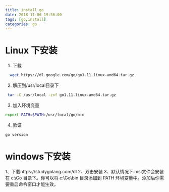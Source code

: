 ```yaml
---
title: install go
date: 2018-11-06 19:56:00
tags: [go,install]
categories: go
---
```

# Linux 下安装
1. 下载
  ```bash
    wget https://dl.google.com/go/go1.11.linux-amd64.tar.gz
  ```
2. 解压到/usr/local目录下
```bash
 tar -C /usr/local -zxf go1.11.linux-amd64.tar.gz
```

3. 加入环境变量
```bash
export PATH=$PATH:/usr/local/go/bin
```

4. 验证
```bash
go version
```

# windows下安装

1、下载https://studygolang.com/dl
2、双击安装
3、默认情况下.msi文件会安装在 c:\Go 目录下。你可以将 c:\Go\bin 目录添加到 PATH 环境变量中。添加后你需要重启命令窗口才能生效。
